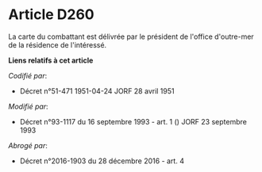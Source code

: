 # Article D260

La carte du combattant est délivrée par le président de l'office d'outre-mer de la résidence de l'intéressé.

**Liens relatifs à cet article**

_Codifié par_:

  - Décret n°51-471 1951-04-24 JORF 28 avril 1951

_Modifié par_:

  - Décret n°93-1117 du 16 septembre 1993 - art. 1 () JORF 23 septembre 1993

_Abrogé par_:

  - Décret n°2016-1903 du 28 décembre 2016 - art. 4
